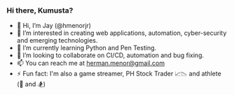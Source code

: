 ### Hi there, Kumusta?

- 👋 Hi, I’m Jay (@hmenorjr)
- 👀 I’m interested in creating web applications, automation, cyber-security and emerging technologies.
- 🌱 I’m currently learning Python and Pen Testing.
- 💞️ I’m looking to collaborate on CI/CD, automation and bug fixing.
- 📫 You can reach me at herman.menor@gmail.com
- ⚡ Fun fact: I'm also a game streamer, PH Stock Trader 📈📉 and athlete (🏀 and 🏂)

<!---
hermen-paf/hermen-paf is a ✨ special ✨ repository because its `README.md` (this file) appears on your GitHub profile.
You can click the Preview link to take a look at your changes.
--->

<!--
**hmenorjr/hmenorjr** is a ✨ _special_ ✨ repository because its `README.md` (this file) appears on your GitHub profile.

Here are some ideas to get you started:

- 🔭 I’m currently working on ...
- 🌱 I’m currently learning ...
- 👯 I’m looking to collaborate on ...
- 🤔 I’m looking for help with ...
- 💬 Ask me about ...
- 📫 How to reach me: ...
- 😄 Pronouns: ...
- ⚡ Fun fact: ...
-->

